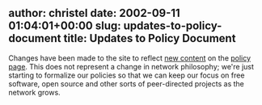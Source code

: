 author: christel
date: 2002-09-11 01:04:01+00:00
slug: updates-to-policy-document
title: Updates to Policy Document
---

Changes have been made to the site to reflect  [new content](http://freenode.net/policy.shtml#output)  on the  [policy page](http://freenode.net/policy.shtml).  This does not represent a change in network philosophy; we're just starting to formalize our policies so that we can keep our focus on free software, open source and other sorts of peer-directed projects as the network grows.

